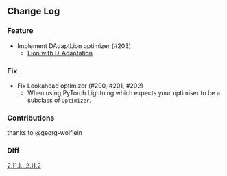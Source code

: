 ## Change Log

### Feature

* Implement DAdaptLion optimizer (#203)
  * [Lion with D-Adaptation](https://github.com/facebookresearch/dadaptation/blob/main/dadaptation/dadapt_lion.py)

### Fix

* Fix Lookahead optimizer (#200, #201, #202)
  * When using PyTorch Lightning which expects your optimiser to be a subclass of `Optimizer`.

### Contributions

thanks to @georg-wolflein

### Diff

[2.11.1...2.11.2](https://github.com/kozistr/pytorch_optimizer/compare/v2.11.1...v2.11.2)
